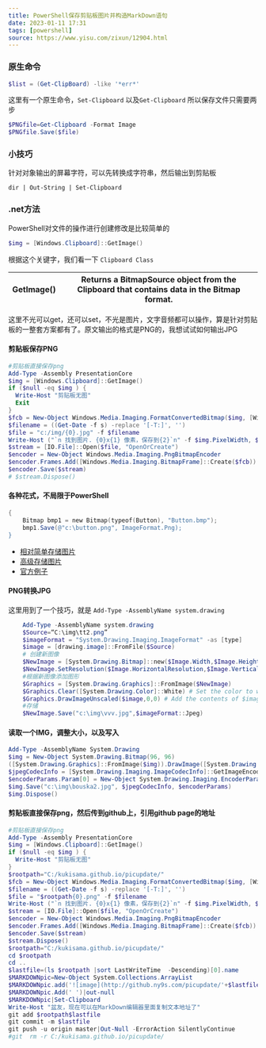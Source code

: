 ```yaml
---
title: PowerShell保存剪贴板图片并构造MarkDown语句  
date: 2023-01-11 17:31  
tags: [powershell]  
source: https://www.yisu.com/zixun/12904.html  
---
```

### 原生命令
```powershell
$list = (Get-ClipBoard) -like '*err*'
```

这里有一个原生命令，`Set-Clipboard` 以及`Get-Clipboard`  所以保存文件只需要两步
```powershell
$PNGfile=Get-Clipboard -Format Image
$PNGfile.Save($file)
```
### 小技巧
针对对象输出的屏幕字符，可以先转换成字符串，然后输出到剪贴板
```
dir | Out-String | Set-Clipboard 
```

### .net方法
PowerShell对文件的操作进行创建修改是比较简单的
```powershell
$img = [Windows.Clipboard]::GetImage()
```
根据这个关键字，我们看一下  `Clipboard Class`

| GetImage() | Returns a BitmapSource object from the Clipboard that contains data in the Bitmap format. |
| ---------- | ----------------------------------------------------------------------------------------- |

这里不光可以get，还可以set，不光是图片，文字音频都可以操作，算是针对剪贴板的一整套方案都有了。原文输出的格式是PNG的，我想试试如何输出JPG

#### 剪贴板保存PNG
```powershell
#剪贴板直接保存png
Add-Type -Assembly PresentationCore
$img = [Windows.Clipboard]::GetImage()
if ($null -eq $img ) {
  Write-Host "剪贴板无图"
  Exit
}
$fcb = New-Object Windows.Media.Imaging.FormatConvertedBitmap($img, [Windows.Media.PixelFormats]::Rgb24, $null, 0)
$filename = ((Get-Date -f s) -replace '[-T:]', '')
$file = "c:/img/{0}.jpg" -f $filename
Write-Host ("`n 找到图片. {0}x{1} 像素，保存到{2}`n" -f $img.PixelWidth, $img.PixelHeight, $file)
$stream = [IO.File]::Open($file, "OpenOrCreate")
$encoder = New-Object Windows.Media.Imaging.PngBitmapEncoder
$encoder.Frames.Add([Windows.Media.Imaging.BitmapFrame]::Create($fcb))
$encoder.Save($stream)
# $stream.Dispose()
```
#### 各种花式，不局限于PowerShell
```powershell
{
    Bitmap bmp1 = new Bitmap(typeof(Button), "Button.bmp");
    bmp1.Save(@"c:\button.png", ImageFormat.Png);
}
```
- [相对简单存储图片]( https://stackoverflow.com/questions/41665/bmp-to-jpg-png-in-c-sharp)
- [高级存储图片](https://stackoverflow.com/questions/1484759/quality-of-a-saved-jpg-in-c-sharp)
- [官方例子](https://docs.microsoft.com/en-us/dotnet/api/system.drawing.imaging.imagecodecinfo.getimageencoders?view=netframework-4.8)

#### PNG转换JPG

这里用到了一个技巧，就是 `Add-Type -AssemblyName system.drawing`

```powershell
    Add-Type -AssemblyName system.drawing
    $Source=“C:\img\tt2.png”
    $imageFormat = "System.Drawing.Imaging.ImageFormat" -as [type]
    $image = [drawing.image]::FromFile($Source)
    # 创建新图像
    $NewImage = [System.Drawing.Bitmap]::new($Image.Width,$Image.Height)
    $NewImage.SetResolution($Image.HorizontalResolution,$Image.VerticalResolution)
    #根据新图像添加图形
    $Graphics = [System.Drawing.Graphics]::FromImage($NewImage)
    $Graphics.Clear([System.Drawing.Color]::White) # Set the color to white
    $Graphics.DrawImageUnscaled($image,0,0) # Add the contents of $image
    #存储
    $NewImage.Save("c:\img\vvv.jpg",$imageFormat::Jpeg)
```

#### 读取一个IMG，调整大小，以及写入

```powershell
Add-Type -AssemblyName System.Drawing 
$img = New-Object System.Drawing.Bitmap(96, 96) 
([System.Drawing.Graphics]::FromImage($img)).DrawImage([System.Drawing.Image]::FromFile((Get-Item C:\img\20191104135629.jpg)), 0, 0, 128, 128) 
$jpegCodecInfo = [System.Drawing.Imaging.ImageCodecInfo]::GetImageEncoders() | where {$_.MimeType -eq 'image/jpeg'} $encoderParams = New-Object System.Drawing.Imaging.EncoderParameters(1) 
$encoderParams.Param[0] = New-Object System.Drawing.Imaging.EncoderParameter([System.Drawing.Imaging.Encoder]::Quality, 90) 
$img.Save("c:\img\bouska2.jpg", $jpegCodecInfo, $encoderParams) 
$img.Dispose() 
```

#### 剪贴板直接保存png，然后传到github上，引用github page的地址

```powershell
#剪贴板直接保存png
Add-Type -Assembly PresentationCore
$img = [Windows.Clipboard]::GetImage()
if ($null -eq $img ) {
  Write-Host "剪贴板无图"
}
$rootpath="C:/kukisama.github.io/picupdate/"
$fcb = New-Object Windows.Media.Imaging.FormatConvertedBitmap($img, [Windows.Media.PixelFormats]::Rgb24, $null, 0)
$filename = ((Get-Date -f s) -replace '[-T:]', '')
$file = "$rootpath{0}.png" -f $filename
Write-Host ("`n 找到图片. {0}x{1} 像素，保存到{2}`n" -f $img.PixelWidth, $img.PixelHeight, $file)
$stream = [IO.File]::Open($file, "OpenOrCreate")
$encoder = New-Object Windows.Media.Imaging.PngBitmapEncoder
$encoder.Frames.Add([Windows.Media.Imaging.BitmapFrame]::Create($fcb))
$encoder.Save($stream)
$stream.Dispose()
$rootpath="C:/kukisama.github.io/picupdate/"
cd $rootpath
cd ..
$lastfile=(ls $rootpath |sort LastWriteTime  -Descending)[0].name
$MARKDOWNpic=New-Object System.Collections.ArrayList
$MARKDOWNpic.add('![image](http://github.ny9s.com/picupdate/'+$lastfile+')')|out-null
$MARKDOWNpic.Add(' ')|out-null
$MARKDOWNpic|Set-Clipboard
Write-Host "盆友，现在可以在MarkDown编辑器里面复制文本地址了"
git add $rootpath$lastfile
git commit -m $lastfile
git push -u origin master|Out-Null -ErrorAction SilentlyContinue
#git  rm -r C:/kukisama.github.io/picupdate/
```